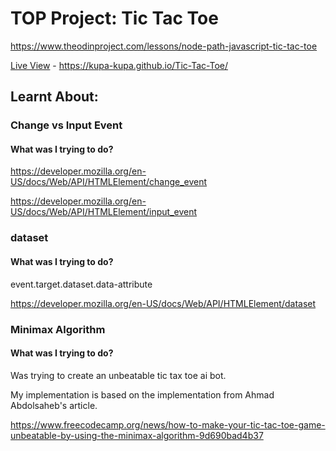 # TOP Project: Tic Tac Toe

https://www.theodinproject.com/lessons/node-path-javascript-tic-tac-toe

[Live View](https://kupa-kupa.github.io/Tic-Tac-Toe/) - https://kupa-kupa.github.io/Tic-Tac-Toe/

## Learnt About:

### Change vs Input Event

#### What was I trying to do?

https://developer.mozilla.org/en-US/docs/Web/API/HTMLElement/change_event

https://developer.mozilla.org/en-US/docs/Web/API/HTMLElement/input_event

### dataset

#### What was I trying to do?

event.target.dataset.data-attribute

https://developer.mozilla.org/en-US/docs/Web/API/HTMLElement/dataset

### Minimax Algorithm

#### What was I trying to do?

Was trying to create an unbeatable tic tax toe ai bot.

My implementation is based on the implementation from Ahmad Abdolsaheb's article.

https://www.freecodecamp.org/news/how-to-make-your-tic-tac-toe-game-unbeatable-by-using-the-minimax-algorithm-9d690bad4b37
